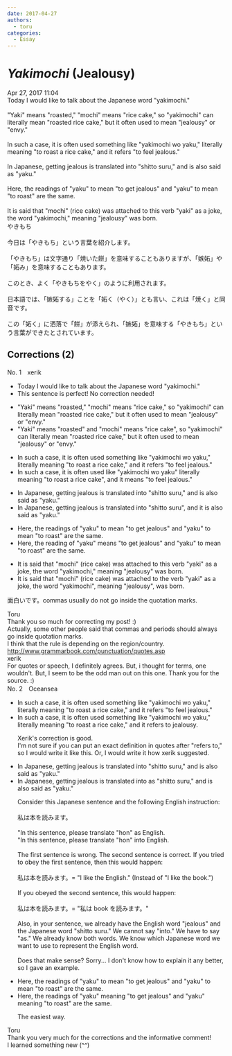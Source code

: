 ```yaml
---
date: 2017-04-27
authors:
  - toru
categories:
  - Essay
---
```


<h1 id="subject_show"><strong><em>Yakimochi</strong></em> (Jealousy)</h1>
<div class="date">Apr 27, 2017 11:04</div>
<div id="post"><div id="body_show_ori">
Today I would like to talk about the Japanese word "yakimochi."<br/><br/>"Yaki" means "roasted," "mochi" means "rice cake," so "yakimochi" can literally mean "roasted rice cake," but it often used to mean "jealousy" or "envy."<br/><br/>In such a case, it is often used something like "yakimochi wo yaku," literally meaning "to roast a rice cake," and it refers "to feel jealous."<br/><br/>In Japanese, getting jealous is translated into "shitto suru," and is also said as "yaku."<br/><br/>Here, the readings of "yaku" to mean "to get jealous" and "yaku" to mean "to roast" are the same.<br/><br/>It is said that "mochi" (rice cake) was attached to this verb "yaki" as a joke, the word "yakimochi," meaning "jealousy" was born.
</div></div>

<!-- more -->

<div id="post_ja"><div id="body_show_mo">
やきもち<br/><br/>今日は「やきもち」という言葉を紹介します。<br/><br/>「やきもち」は文字通り「焼いた餅」を意味することもありますが、「嫉妬」や「妬み」を意味することもあります。<br/><br/>このとき、よく「やきもちをやく」のように利用されます。<br/><br/>日本語では、「嫉妬する」ことを「妬く（やく）」とも言い、これは「焼く」と同音です。<br/><br/>この「妬く」に洒落で「餅」が添えられ、「嫉妬」を意味する「やきもち」という言葉ができたとされています。
</div></div>

## Corrections (2)
<div id="block"><div class="first_name"> No. 1　<span class="just_name">xerik</span></div><div id="block2">
<ul class="correction_field">
<li class="incorrect">Today I would like to talk about the Japanese word "yakimochi."</li>
<li class="corrected perfect">This sentence is perfect! No correction needed!</li>
</ul>
<ul class="correction_field">
<li class="incorrect">"Yaki" means "roasted," "mochi" means "rice cake," so "yakimochi" can literally mean "roasted rice cake," but it often used to mean "jealousy" or "envy."</li>
<li class="corrected correct">
"Yaki" means "roasted" <span class="f_red">and</span> "mochi" means "rice cake"<span class="f_red">,</span> so "yakimochi" can literally mean "roasted rice cake," but it often used to mean "jealousy" or "envy."
</li>
</ul>
<ul class="correction_field">
<li class="incorrect">In such a case, it is often used something like "yakimochi wo yaku," literally meaning "to roast a rice cake," and it refers "to feel jealous."</li>
<li class="corrected correct">
In such a case, it is often used like "yakimochi wo yaku" literally meaning "to roast a rice cake", and it <span class="f_red">means</span> "to feel jealous."
</li>
</ul>
<ul class="correction_field">
<li class="incorrect">In Japanese, getting jealous is translated into "shitto suru," and is also said as "yaku."</li>
<li class="corrected correct">
In Japanese, getting jealous is translated into "shitto suru", and <span class="f_red">it</span> is also said as "yaku."
</li>
</ul>
<ul class="correction_field">
<li class="incorrect">Here, the readings of "yaku" to mean "to get jealous" and "yaku" to mean "to roast" are the same.</li>
<li class="corrected correct">
Here, the reading of "yaku" means "to get jealous" and "yaku" to mean "to roast" are the same.
</li>
</ul>
<ul class="correction_field">
<li class="incorrect">It is said that "mochi" (rice cake) was attached to this verb "yaki" as a joke, the word "yakimochi," meaning "jealousy" was born.</li>
<li class="corrected correct">
It is said that "mochi" (rice cake) was attached to<span class="f_red"> the </span>verb "yaki" as a joke, the word "yakimochi", meaning "jealousy", was born.
</li>
</ul>
<p class="comment_small">
 面白いです。commas usually do not go inside the quotation marks.
</p>

</div><div class="name"><span class="just_name">Toru</span><br>
Thank you so much for correcting my post! :)<br/>Actually, some other people said that commas and periods should always go inside quotation marks.<br/>I think that the rule is depending on the region/country.<br/><a href="http://www.grammarbook.com/punctuation/quotes.asp" target="_blank">http://www.grammarbook.com/punctuation/quotes.asp</a>
</div>
<div class="name"><span class="just_name">xerik</span><br>
For quotes or speech, I definitely agrees. But, i thought for terms, one wouldn't. But, I seem to be the odd man out on this one. Thank you for the source. :) 
</div>
</div>
<div id="block"><div class="first_name"> No. 2　<span class="just_name">Oceansea</span></div><div id="block2">
<ul class="correction_field">
<li class="incorrect">In such a case, it is often used something like "yakimochi wo yaku," literally meaning "to roast a rice cake," and it refers "to feel jealous."</li>
<li class="corrected correct">
In such a case, it is often used something like "yakimochi wo yaku," literally meaning "to roast a rice cake," and it refers <span class="f_red">to jealousy</span>.
<p class="correction_comment">Xerik's correction is good.<br/>I'm not sure if you can put an exact definition in quotes after "refers to," so I would write it like this. Or, I would write it how xerik suggested.</p>
</li>
</ul>
<ul class="correction_field">
<li class="incorrect">In Japanese, getting jealous is translated into "shitto suru," and is also said as "yaku."</li>
<li class="corrected correct">
In Japanese, getting jealous is translated <span class="sline"><span class="f_gray">into </span></span><span class="f_red">as </span>"shitto suru," and is also said as "yaku."
<p class="correction_comment">Consider this Japanese sentence and the following English instruction:<br/><br/>私は本を読みます。<br/><br/>"In this sentence, please translate "hon" as English.<br/>"In this sentence, please translate "hon" into English.<br/><br/>The first sentence is wrong. The second sentence is correct. If you tried to obey the first sentence, then this would happen:<br/><br/> 私は本を読みます。=  "I like the English." (Instead of "I like the book.")<br/><br/>If you obeyed the second sentence, this would happen:<br/><br/>私は本を読みます。=  "私は book を読みます。"<br/><br/>Also, in your sentence, we already have the English word "jealous" and the Japanese word "shitto suru." We cannot say "into." We have to say "as." We already know both words. We know which Japanese word we want to use to represent the English word.<br/><br/>Does that make sense? Sorry... I don't know how to explain it any better, so I gave an example.</p>
</li>
</ul>
<ul class="correction_field">
<li class="incorrect">Here, the readings of "yaku" to mean "to get jealous" and "yaku" to mean "to roast" are the same.</li>
<li class="corrected correct">
Here, the readings of "yaku" <span class="f_blue">meaning </span>"to get jealous" and "yaku" <span class="f_blue">meaning </span>"to roast" are the same.
<p class="correction_comment">The easiest way.</p>
</li>
</ul>
</div><div class="name"><span class="just_name">Toru</span><br>
Thank you very much for the corrections and the informative comment!<br/>I learned something new (^^)
</div>
</div>
